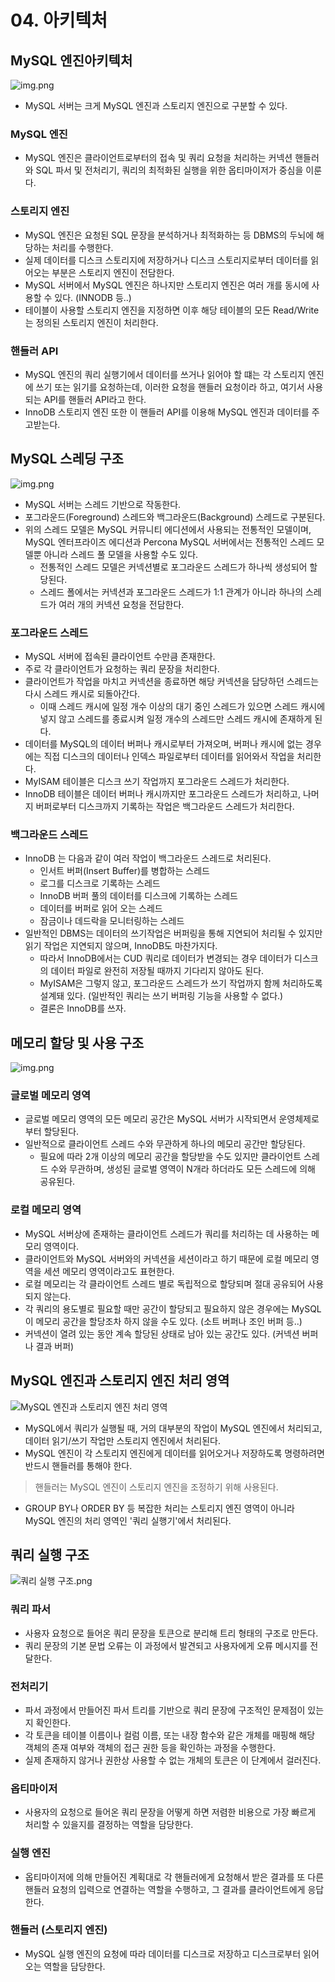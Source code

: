 # 04. 아키텍처

## MySQL 엔진아키텍처
![img.png](assets/mysql_server_architecture.png)
* MySQL 서버는 크게 MySQL 엔진과 스토리지 엔진으로 구분할 수 있다.

### MySQL 엔진
* MySQL 엔진은 클라이언트로부터의 접속 및 쿼리 요청을 처리하는 커넥션 핸들러와 SQL 파서 및 전처리기, 쿼리의 최적화된 실행을 위한 옵티마이저가 중심을 이룬다.

### 스토리지 엔진
* MySQL 엔진은 요청된 SQL 문장을 분석하거나 최적화하는 등 DBMS의 두뇌에 해당하는 처리를 수행한다.
* 실제 데이터를 디스크 스토리지에 저장하거나 디스크 스토리지로부터 데이터를 읽어오는 부분은 스토리지 엔진이 전담한다.
* MySQL 서버에서 MySQL 엔진은 하나지만 스토리지 엔진은 여러 개를 동시에 사용할 수 있다. (INNODB 등..)
* 테이블이 사용할 스토리지 엔진을 지정하면 이후 해당 테이블의 모든 Read/Write는 정의된 스토리지 엔진이 처리한다.

### 핸들러 API
* MySQL 엔진의 쿼리 실행기에서 데이터를 쓰거나 읽어야 할 떄는 각 스토리지 엔진에 쓰기 또는 읽기를 요청하는데, 이러한 요청을 핸들러 요청이라 하고, 여기서 사용되는 API를 핸들러 API라고 한다.
* InnoDB 스토리지 엔진 또한 이 핸들러 API를 이용해 MySQL 엔진과 데이터를 주고받는다.

## MySQL 스레딩 구조
![img.png](assets/mysql_threading_model.png)
* MySQL 서버는 스레드 기반으로 작동한다.
* 포그라운드(Foreground) 스레드와 백그라운드(Background) 스레드로 구분된다.
* 위의 스레드 모델은 MySQL 커뮤니티 에디션에서 사용되는 전통적인 모델이며, MySQL 엔터프라이즈 에디션과 Percona MySQL 서버에서는 전통적인 스레드 모델뿐 아니라 스레드 풀 모델을 사용할 수도 있다.
  * 전통적인 스레드 모델은 커넥션별로 포그라운드 스레드가 하나씩 생성되어 할당된다.
  * 스레드 폴에서는 커넥션과 포그라운드 스레드가 1:1 관계가 아니라 하나의 스레드가 여러 개의 커넥션 요청을 전담한다.

### 포그라운드 스레드
* MySQL 서버에 접속된 클라이언트 수만큼 존재한다.
* 주로 각 클라이언트가 요청하는 쿼리 문장을 처리한다.
* 클라이언트가 작업을 마치고 커넥션을 종료하면 해당 커넥션을 담당하던 스레드는 다시 스레드 캐시로 되돌아간다.
  * 이때 스레드 캐시에 일정 개수 이상의 대기 중인 스레드가 있으면 스레드 캐시에 넣지 않고 스레드를 종료시켜 일정 개수의 스레드만 스레드 캐시에 존재하게 된다.
* 데이터를 MySQL의 데이터 버퍼나 캐시로부터 가져오며, 버퍼나 캐시에 없는 경우에는 직접 디스크의 데이터나 인덱스 파일로부터 데이터를 읽어와서 작업을 처리한다.
* MyISAM 테이블은 디스크 쓰기 작업까지 포그라운드 스레드가 처리한다.
* InnoDB 테이블은 데이터 버퍼나 캐시까지만 포그라운드 스레드가 처리하고, 나머지 버퍼로부터 디스크까지 기록하는 작업은 백그라운드 스레드가 처리한다.

### 백그라운드 스레드
* InnoDB 는 다음과 같이 여러 작업이 백그라운드 스레드로 처리된다.
  * 인서트 버퍼(Insert Buffer)를 병합하는 스레드
  * 로그를 디스크로 기록하는 스레드
  * InnoDB 버퍼 풀의 데이터를 디스크에 기록하는 스레드
  * 데이터를 버퍼로 읽어 오는 스레드
  * 잠금이나 데드락을 모니터링하는 스레드
* 일반적인 DBMS는 데이터의 쓰기작업은 버퍼링을 통해 지연되어 처리될 수 있지만 읽기 작업은 지연되지 않으며, InnoDB도 마찬가지다.
  * 따라서 InnoDB에서는 CUD 쿼리로 데이터가 변경되는 경우 데이터가 디스크의 데이터 파일로 완전히 저장될 때까지 기다리지 않아도 된다.
  * MyISAM은 그렇지 않고, 포그라운드 스레드가 쓰기 작업까지 함께 처리하도록 설계돼 있다. (일반적인 쿼리는 쓰기 버퍼링 기능을 사용할 수 없다.)
  * 결론은 InnoDB를 쓰자.

## 메모리 할당 및 사용 구조
![img.png](assets/memory_allocation_structure.png)

### 글로벌 메모리 영역
* 글로벌 메모리 영역의 모든 메모리 공간은 MySQL 서버가 시작되면서 운영체제로부터 할당된다.
* 일반적으로 클라이언트 스레드 수와 무관하게 하나의 메모리 공간만 할당된다.
  * 필요에 따라 2개 이상의 메모리 공간을 할당받을 수도 있지만 클라이언트 스레드 수와 무관하며, 생성된 글로벌 영역이 N개라 하더라도 모든 스레드에 의해 공유된다.

### 로컬 메모리 영역
* MySQL 서버상에 존재하는 클라이언트 스레드가 쿼리를 처리하는 데 사용하는 메모리 영역이다.
* 클라이언트와 MySQL 서버와의 커넥션을 세션이라고 하기 때문에 로컬 메모리 영역을 세션 메모리 영역이라고도 표현한다.
* 로컬 메모리는 각 클라이언트 스레드 별로 독립적으로 할당되며 절대 공유되어 사용되지 않는다.
* 각 쿼리의 용도별로 필요할 때만 공간이 할당되고 필요하지 않은 경우에는 MySQL이 메모리 공간을 할당조차 하지 않을 수도 있다. (소트 버퍼나 조인 버퍼 등..)
* 커넥션이 열려 있는 동안 계속 할당된 상태로 남아 있는 공간도 있다. (커넥션 버퍼나 결과 버퍼)

## MySQL 엔진과 스토리지 엔진 처리 영역
![MySQL 엔진과 스토리지 엔진 처리 영역](assets/mysql_engine_storage_engine.png)
* MySQL에서 쿼리가 실행될 때, 거의 대부분의 작업이 MySQL 엔진에서 처리되고, 데이터 읽기/쓰기 작업만 스토리지 엔진에서 처리된다.
* MySQL 엔진이 각 스토리지 엔진에게 데이터를 읽어오거나 저장하도록 명령하려면 반드시 핸들러를 통해야 한다.
> 핸들러는 MySQL 엔진이 스토리지 엔진을 조정하기 위해 사용된다.
* GROUP BY나 ORDER BY 등 복잡한 처리는 스토리지 엔진 영역이 아니라 MySQL 엔진의 처리 영역인 '쿼리 실행기'에서 처리된다.

## 쿼리 실행 구조
![쿼리 실행 구조.png](assets/query_execution_structure.png)

### 쿼리 파서
* 사용자 요청으로 들어온 쿼리 문장을 토큰으로 분리해 트리 형태의 구조로 만든다.
* 쿼리 문장의 기본 문법 오류는 이 과정에서 발견되고 사용자에게 오류 메시지를 전달한다.

### 전처리기
* 파서 과정에서 만들어진 파서 트리를 기반으로 쿼리 문장에 구조적인 문제점이 있는지 확인한다. 
* 각 토큰을 테이블 이름이나 컬럼 이름, 또는 내장 함수와 같은 개체를 매핑해 해당 객체의 존재 여부와 객체의 접근 권한 등을 확인하는 과정을 수행한다.
* 실제 존재하지 않거나 권한상 사용할 수 없는 개체의 토큰은 이 단계에서 걸러진다.

### 옵티마이저
* 사용자의 요청으로 들어온 쿼리 문장을 어떻게 하면 저렴한 비용으로 가장 빠르게 처리할 수 있을지를 결정하는 역할을 담당한다.

### 실행 엔진
* 옵티마이저에 의해 만들어진 계획대로 각 핸들러에게 요청해서 받은 결과를 또 다른 핸들러 요청의 입력으로 연결하는 역할을 수행하고, 그 결과를 클라이언트에게 응답한다.

### 핸들러 (스토리지 엔진)
* MySQL 실행 엔진의 요청에 따라 데이터를 디스크로 저장하고 디스크로부터 읽어 오는 역할을 담당한다.
